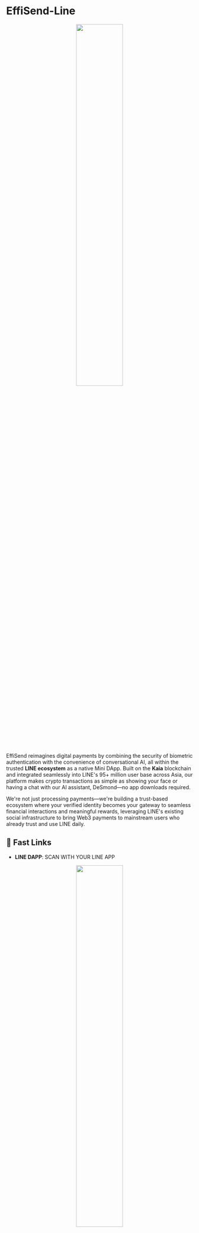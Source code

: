 # EffiSend-Line

<p align="center">
<img src="./Images/logo.png" width="50%" />
</p>

EffiSend reimagines digital payments by combining the security of biometric authentication with the convenience of conversational AI, all within the trusted **LINE ecosystem** as a native Mini DApp. Built on the **Kaia** blockchain and integrated seamlessly into LINE's 95+ million user base across Asia, our platform makes crypto transactions as simple as showing your face or having a chat with our AI assistant, DeSmond—no app downloads required. 

We're not just processing payments—we're building a trust-based ecosystem where your verified identity becomes your gateway to seamless financial interactions and meaningful rewards, leveraging LINE's existing social infrastructure to bring Web3 payments to mainstream users who already trust and use LINE daily.

## 🔗 Fast Links
- **LINE DAPP**: SCAN WITH YOUR LINE APP
<p align="center">
<img src="./Images/line-qr.png" width="50%"/>
</p>

<hr>

- **MINI DAPP:** [LINK](https://liff.line.me/2008048994-LZJ5wpAN)

<hr>

- **DUNE ANALYTICS:** [LINK](https://dune.com/altaga/effisend)

<hr>

- **VIDEO DEMO:** [LINK](https://www.youtube.com/watch?v=ipT9MxahQEk)

<hr>

- **YIELD VIDEO DEMO:** [LINK](https://www.youtube.com/watch?v=IIvgoejg5BU)

<hr>
- **Pitch Deck:** [LINK](https://docsend.com/v/c8qkn/effisend-pitch-deck)
<hr>

- **CONTRACTS LISTED:**:
  - BatchBalances: [LINK](https://www.kaiascan.io/address/0xba9b522EFb2E9dffA0aD7fdEB6A702A5B116dBd7)
  - YieldFarm: [LINK](https://www.kaiascan.io/address/0xebb9e25b4394378a1981c56b2762c7380cd75db9)
  - DeSmondToken: [LINK](https://www.kaiascan.io/address/0x06adf942eb4a52081c360e350d6cd533e39a7f50)

<hr>

- **PITCH DECK:** [LINK](pending...)

## 🎯 Project Value & Justification

**Enabling Face Payments within LINE represents a paradigm shift in digital finance accessibility.** 

Traditional crypto payments require complex wallet management, private key security, and technical knowledge that creates barriers for mainstream adoption. EffiSend eliminates these friction points by introducing **biometric-authenticated payments directly within LINE**—the app millions of users already trust and use daily.

### Why This Matters:

- **Zero Learning Curve**: Users can make crypto payments using familiar LINE interface with just their face—no new apps, no wallet setup, no seed phrases to remember
- **Instant Trust**: LINE's established reputation and user base provides immediate credibility for crypto transactions
- **Biometric Security**: Face authentication offers stronger security than passwords while being more user-friendly than traditional wallet management
- **Social Integration**: Payments become as natural as sending a LINE message, enabling peer-to-peer transactions within existing social contexts
- **Mass Market Ready**: Transforms crypto from a niche technology into an accessible payment method for LINE's 95+ million users

By bringing **Face Payments to LINE**, EffiSend bridges the gap between Web3 innovation and mainstream usability, making cryptocurrency payments as intuitive as taking a selfie.

## ⚙️ System Architecture & Tech Stack

We've designed EffiSend with a modern Web3 architecture that prioritizes what matters most: speed, security, and simplicity. Every component works together to create an experience that feels familiar yet powered by cutting-edge blockchain technology.

<img src="./Images/diagram.drawio.png"/>

*(The system diagram illustrates how the EffiSend frontend and backend services interact with the Kaia network. The USDT token is shown as the primary asset for rewards and payments.)*

### Kaia & Line Components:

  - [**LINE LIFF (LINE Front-end Framework)**](https://developers.line.biz/en/docs/liff/)
    The foundation of our LINE integration that transforms EffiSend into a native LINE Mini DApp. LIFF enables seamless authentication, profile access, and social features within LINE's trusted ecosystem. Our LIFF provider manages the entire lifecycle from initialization to user authentication, ensuring EffiSend works flawlessly whether accessed through LINE mobile app, LINE web client, or direct browser access.

  - [**Kaia**](https://kaia.io/)
    Our blockchain of choice for its high-performance infrastructure and developer-friendly environment. Kaia's EVM-compatible architecture perfectly matches our vision of making crypto payments feel instant and affordable, whether you're buying coffee or sending money across the globe.

  - [**USDT**](https://tether.to/)
    We chose USDT as our primary currency because stability matters when you're dealing with real money. No one wants to worry about price volatility when splitting a dinner bill or earning rewards for platform activity.

  - [**Langchain (AI Agent)**](https://www.langchain.com/)
    The brain behind DeSmond, our conversational AI assistant. Instead of navigating complex interfaces, users can simply tell DeSmond what they want to do—"send $50 to Alice" or "check my balance"—and it handles the rest.

  - [**DeepFace**](https://viso.ai/computer-vision/deepface/)
    The technology that makes our Face-ID system both secure and user-friendly. With built-in anti-spoofing protection, you can trust that only you can access your wallet—no passwords to remember, no keys to lose.

## 📱 LINE Integration & LIFF Framework

EffiSend is built as a **LINE Front-end Framework (LIFF)** application, transforming it into a native LINE Mini DApp. This integration leverages LINE's 95+ million user ecosystem across Asia, eliminating app installation barriers and providing trusted, seamless authentication through LINE's existing infrastructure.

<img src="./Images/line1.png" width="32%"/> <img src="./Images/line2.png" width="32%"/> <img src="./Images/line3.png" width="32%"/>

### LIFF Provider Implementation

Our LIFF provider manages the complete LINE integration lifecycle, automatically detecting whether the app runs in LINE's mobile app, web client, or browser, while handling authentication and profile access:

```javascript
const initializeLiff = async () => {
  const liffModule = await import("@line/liff");
  const liffInstance = liffModule.default;
  
  await liffInstance.init({ liffId: process.env.EXPO_PUBLIC_LIFF_ID });
  setLiff(liffInstance);
  setIsLineApp(liffInstance.isInClient());
  
  if (liffInstance.isLoggedIn() || liffInstance.isInClient()) {
    const userProfile = await liffInstance.getProfile();
    setProfile(userProfile);
    setIsLoggedIn(true);
  }
};
```

This positions EffiSend as a native part of users' daily digital routine, making crypto payments as accessible as sending a LINE message.

## 📊 Dune Analytics Dashboard

As part of our submission requirements, we've created a comprehensive **Dune Analytics dashboard** that provides real-time insights into EffiSend's platform metrics and ecosystem health. This dashboard serves as a transparent window into our platform's adoption and performance on the Kaia blockchain.

### Key Metrics Tracked

Our Dune dashboard monitors three critical aspects of the EffiSend ecosystem:

- **Unique Users**: Real-time tracking of unique wallet addresses interacting with EffiSend, providing insights into user adoption and platform growth
- **Rewarded Users**: Analytics on users who have claimed rewards through our identity-based rewards system, showcasing platform engagement and incentive effectiveness  
- **KAIA Price**: Live price tracking of the KAIA token, essential for understanding the economic context of our blockchain operations

### Dashboard Access

The dashboard is publicly accessible and provides stakeholders, users, and the community with transparent visibility into EffiSend's on-chain activity and growth metrics. This data-driven approach demonstrates our commitment to transparency and helps validate the real-world impact of our LINE-integrated crypto payment solution.

**View Dashboard:** [https://dune.com/altaga/effisend](https://dune.com/altaga/effisend)

## 🤳 FaceID

EffiSend enables seamless and secure payments through facial recognition and linking a user’s unique biometric profile directly to their wallet.

<img src="./Images/faceid1.png" width="32%"/> <img src="./Images/faceid2.png" width="32%"/> <img src="./Images/faceid3.png" width="32%"/>

Behind the scenes, our Face-ID system works through an elegant two-step process:

1.  **`fetchOrSave`:** This function first attempts to find an existing user via facial recognition. If no match is found, it securely saves the new user's facial embedding, linking it to their new account.
2.  **`fetch`:** This function is used for subsequent logins and transaction authorizations, performing a search-only operation to retrieve user data upon a successful facial match.

This biometric system is isolated from other services to ensure maximum security.

#### User Verification Snippet

  - Fetch or Save:

<!-- end list -->

```python
@app.post("/fetchOrSave", dependencies=[Depends(check_api_key)])
async def findUser(item: ItemUserFace):
    try:
        result = DeepFace.find(
            img_path=item.image,
            db_path=DB_DIR,
            anti_spoofing=True
        )
        # Simplified result parsing
        return {"result": result[0].identity[0]}
    except Exception:
        # Save new user image
        save_image(item.image, item.nonce)
        return {"result": True}
```

  - Fetch:

<!-- end list -->

```python
@app.post("/fetch", dependencies=[Depends(check_api_key)])
async def findUser(item: ItemUserFace):
    try:
        result = DeepFace.find(
            img_path=item.image,
            db_path=DB_DIR,
            anti_spoofing=True
        )
        # Simplified result parsing
        return {"result": result[0].identity[0]}
    except Exception:
        return {"result": False}
```

## 📊 Batch Balances Contract

Our BatchBalances contract demonstrates a best practice for improving UI performance by fetching multiple token balances in a single call.

```solidity
// SPDX-License-Identifier: GPL-3.0
pragma solidity ^0.8.23;

import {ERC20} from "@openzeppelin/contracts/token/ERC20/ERC20.sol";

contract BatchBalances {
    // Get balances for multiple tokens in one call
    function batchBalanceOf(address _owner, address[] memory _tokenAddresses)
        public view returns (uint256[] memory) {
        uint256[] memory balances = new uint256[](_tokenAddresses.length);
        for (uint256 i = 0; i < _tokenAddresses.length; i++) {
            balances[i] = ERC20(_tokenAddresses[i]).balanceOf(_owner);
        }
        return balances;
    }

    // Get decimals for multiple tokens in one call
    function batchDecimals(address[] memory _tokenAddresses)
        public view returns (uint256[] memory) {
        uint256[] memory decimals = new uint256[](_tokenAddresses.length);
        for (uint256 i = 0; i < _tokenAddresses.length; i++) {
            decimals[i] = ERC20(_tokenAddresses[i]).decimals();
        }
        return decimals;
    }

    // Get allowances for multiple tokens in one call
    function batchAllowanceOf(address _owner, address _spender, address[] memory _tokenAddresses) 
        public view returns (uint256[] memory) {
        uint256[] memory allowances = new uint256[](_tokenAddresses.length);
        for (uint256 i = 0; i < _tokenAddresses.length; i++) {
            allowances[i] = ERC20(_tokenAddresses[i]).allowance(_owner, _spender);
        }
        return allowances;
    }
}
```

Instead of making separate calls for each token balance, this contract batches multiple queries into a single transaction. This reduces network overhead and creates faster, more responsive user interfaces—especially important when EffiSend needs to quickly show your complete portfolio.

All technical implementations for this module are included here.

  - [**Batch Balances**](./contract/batchbalances.sol)

## 💳 Payments:

We've streamlined the payment experience around **USDT** because predictable value matters in everyday transactions. Whether you're a merchant accepting payments or a customer making purchases, you shouldn't have to worry about price swings affecting your transaction.

- The merchant or user initiates a payment request. Afterward, the customer’s QR code—similar to Alipay—or facial recognition is scanned. Once verified, the system displays the available tokens, allowing the user to proceed with the payment.

  <img src="./Images/pay1.png" width="32%"/> <img src="./Images/pay2.png" width="32%"/> <img src="./Images/pay3.png" width="32%"/>

- Every transaction generates a permanent record on the blockchain and a digital receipt for your records. Need proof of payment? It's all there, verifiable and tamper-proof, with the option to print or email receipts for traditional record-keeping.

  <img src="./Images/pay4.png" width="32%"/> <img src="./Images/pay5.png" width="32%"/> <img src="./Images/pay6.png" width="32%"/>

### Crypto Payment Main Code

```javascript
const wallet = new Wallet(privateKey, provider);
let transaction;
if (req.body.token === 0) {
  transaction = {
    to: req.body.destination,
    value: parseEther(req.body.amount)
  }
} else {
  const interface = new Interface(abiERC20);
  const data = interface.encodeFunctionData("transfer", [
    req.body.destination,
    parseUnits(
      req.body.amount,
      tokens[req.body.token].decimals
    ),
  ]);
  transaction = {
    to: tokens[req.body.token].address,
    data
  }
}
const result = await wallet.sendTransaction(transaction);
```

All technical implementations for this module are included here.

  - [**Fetch Account**](./kaia-functions/kaia-fetch-or-create.js)
  - [**Execute Payment**](./kaia-functions/kaia-execute.js)

## 🎁 Rewards

EffiSend’s identity-based rewards model encourages platform engagement. Users earn **USDT** tokens for completing a certain number of transactions or actions, fostering a vibrant and active community.



<img src="./Images/faceid2.png" width="32%"/> <img src="./Images/faceid3.png" width="32%"/> <img src="./Images/rew4.png" width="32%"/>

Your **Trust Score** grows with your on-chain reputation. We analyze your transaction patterns and community involvement on Kaia to identify engaged, trustworthy users. Higher trust scores unlock better rewards and personalized recommendations—it's like a credit score, but for the decentralized world.

### New Account Snippet.

```javascript
const wallet = Wallet.createRandom();
let dataframe = {
    privateKey: wallet.privateKey,
    address : wallet.address,
    user,
    rewards:"0.01"
}
await Accounts.doc(user).set(dataframe);
```

### Reward Snippet.

```javascript
const { rewards, user } = query.docs[0].data();
if (rewards <= 0) {
    throw "NO REWARDS"
}
const tx = await contract.transfer(_address, parseUnits(rewards, 6));
const dataFrameTemp = query.docs[0].data();
const dataframe = {
    ...dataFrameTemp,
    rewards: "0"
}
await Accounts.doc(user).set(dataframe);
```

All technical implementations for this module are included here.

  - [**Create or Fetch Account**](./kaia-functions/kaia-fetch-or-create.js)
  - [**Claim Rewards**](./kaia-functions/kaia-claim.js)

## 🤖 AI Agent (DeSmond)

Meet **DeSmond**, your personal crypto assistant who speaks human, not blockchain jargon. Built with **Langchain**, DeSmond turns complex wallet operations into simple conversations. Just tell him what you want to do with your money, and he'll handle the technical details.

<img src="./Images/agent1.png" width="32%"/> <img src="./Images/agent2.png" width="32%"/> <img src="./Images/agent3.png" width="32%"/>

### Agent Tools & Capabilities

DeSmond is smart enough to understand context and intent, then choose the right action for your request. Here's what he can help you with:

**Core Wallet Functions:**
  - **`get_balance_kaia`**: Retrieves your current token balance for any token on Kaia Mainnet
  - **`transfer_tokens`**: Facilitates token transfers on the Kaia Mainnet
  - **`swap_tokens`**: Enables token swaps on Kaia using Li.Fi's routing

**Yield Farming Functions:**
  - **`get_yield_balance`**: Shows your currently deposited KAIA balance in the yield farm
  - **`get_pending_rewards`**: Displays your unclaimed DES token rewards
  - **`yield_kaia`**: Deposits KAIA tokens into the yield farm to start earning
  - **`withdraw_kaia`**: Withdraws your deposited KAIA from the yield farm
  - **`withdraw_rewards`**: Claims your earned DES token rewards
  - **`get_yield_info`**: Provides information about yield farming capabilities

**Utility Functions:**
  - **`fund_kast_card`**: Transfers USDT from Kaia to your MetaMask Card on Arbitrum
  - **`list_of_tools`**: Shows all available DeSmond capabilities
  - **`fallback`**: Provides friendly responses when your intent needs clarification

All technical implementations for this module are included here.

  - [**Agent Code**](./agent/index.js)

### Special Methods:

DeSmond also bridges the gap between crypto and traditional spending through MetaMask Card integration. When you want to load your MetaMask Card with USDT, just ask—he'll handle the conversion and transfer seamlessly.

<img src="./Images/final.drawio.png"/>

  - **`fund_metamask_card`**: Enables the user to fund their MetaMask card.

<!-- end list -->

```javascript
const fundKastCard = tool(
  async ({ amount, to }, { configurable: { user } }) => {
    const response = await fetchURL(process.env.TOP_UP_PAYMENT_API, {
      user,
      amount,
      to,
    });
    console.log(response);
    if (response === null) {
      return JSON.stringify({
        status: "error",
        message: "Transaction failed.",
      });
    }
    const { hash } = response;
    return JSON.stringify({
      status: "success",
      message: "Your USDT has been transferred to your Kast Card.",
      transaction: hash,
    });
  },
  {
    name: "fund_kast_card",
    description:
      "This tool facilitates transfers where the specified amount is in USD, but the sending token is USDT on the Kaia Mainnet to USDT on Arbitrum. It generates transaction data for the user to sign and activates when the user explicitly opts to send USD to a Kast Card or mentions relevant terms such as 'transfer,' 'USDT,' 'Kaia Mainnet,' or 'Kast Card' in the context of wallet activity.",
    schema: z.object({
      amount: z.string(),
      to: z.string(),
    }),
  }
);
```

### Agent Code Snippets

All technical implementations for this module are included here.

  - [**Agent Code**](./agent/index.js)
  - [**Fund KAST Card**](./kaia-functions/kaia-usdt-arbitrum.js)

## 🔄 Swap Tokens

EffiSend integrates with Li.Fi to provide seamless token swapping directly within the platform. Users can easily exchange between different tokens on Kaia—whether converting KAIA to USDT for payments or diversifying their portfolio across supported assets.

Our swap functionality supports major tokens on Kaia including KAIA, USDT, WBTC, WETH, and other popular assets. The system automatically handles token approvals when needed and provides real-time quotes to ensure users get the best rates available.

### Key Features:

- **Automatic Routing**: Li.Fi finds the most efficient swap routes
- **Smart Approvals**: Handles ERC20 token approvals automatically  
- **Real-time Quotes**: Always shows current market rates
- **Transaction Tracking**: Full visibility with Kaia explorer links

### Swap Process Snippet:

```javascript
// Get quote for token swap
const quote = await getQuote({
  fromChain: chainId,
  toChain: chainId,
  fromAmount: parseUnits(amount, tokenFrom.decimals),
  fromToken: tokenFrom.address,
  toToken: tokenTo.address,
  fromAddress: userAddress,
  toAddress: userAddress
});

// Execute the swap
const route = convertQuoteToRoute(quote);
const tx = await wallet.sendTransaction(route.steps[0].transactionRequest);
```

All technical implementations for this module are included here.

  - [**Swap Tokens**](./kaia-functions/kaia-swap-tokens.js)

## 🌾 Yield Farming

Stake your KAIA tokens to earn **DES (DeSmondToken)** rewards. Simple farming with flexible deposits and withdrawals.

<img src="./Images/yield1.png" width="32%"/> <img src="./Images/yield2.png" width="32%"/> <img src="./Images/yield3.png" width="32%"/>

- **YIELD VIDEO DEMO:** [LINK](https://www.youtube.com/watch?v=IIvgoejg5BU)

### How It Works

1. **Deposit KAIA**: Stake any amount to start earning
2. **Earn DES**: Rewards accumulate automatically over time  
3. **Claim Anytime**: Withdraw rewards or principal whenever you want

Your rewards are calculated based on how much KAIA you deposit and how long you keep it staked. The longer you farm, the more DES tokens you earn.

### Key Features

- **No Lock-up Period**: Withdraw your KAIA anytime
- **Continuous Rewards**: DES tokens earned
- **Emergency Safety**: Protected withdrawals during system maintenance
- **DeSmond Integration**: Manage your farm through AI chat

All technical implementations for this module are included here.

  - [**YieldFarm Contract**](./contracts/yieldfarm.sol)
  - [**DeSmondToken Contract**](./contracts/DeSmondToken.sol)
  - [**YieldFarm Interface**](./contracts/IYieldFarm.sol)
  - [**DeSmondToken Interface**](./contracts/IDeSmondToken.sol)

# Korea <> Effisend:

<img src="./Images/korea-team.png"/>
